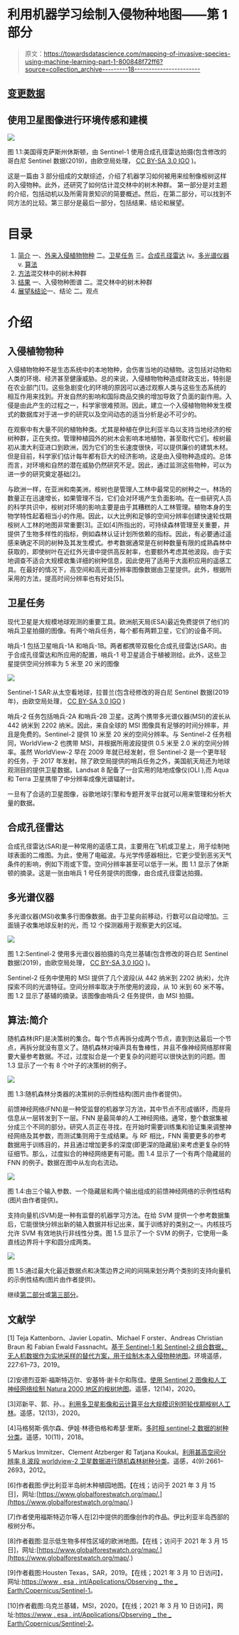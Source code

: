 # 利用机器学习绘制入侵物种地图——第 1 部分

> 原文：<https://towardsdatascience.com/mapping-of-invasive-species-using-machine-learning-part-1-800848f72ff6?source=collection_archive---------18----------------------->

## [变更数据](https://towardsdatascience.com/tagged/data-for-change)

## 使用卫星图像进行环境传感和建模

![](img/c4df7eac52bc1303c459d1e862668c9c.png)

图 1.1:美国得克萨斯州休斯顿，由 Sentinel-1 使用合成孔径雷达拍摄(包含修改的哥白尼 Sentinel 数据(2019)，由欧空局处理， [CC BY-SA 3.0 IGO](http://www.esa.int/spaceinvideos/Terms_and_Conditions) )。

这是一篇由 3 部分组成的文献综述，介绍了机器学习如何被用来绘制像桉树这样的入侵物种。此外，还研究了如何估计混交林中的树木种群。
第一部分是对主题的介绍，包括动机以及所需背景知识的简要概述。然后，在第二部分，可以找到不同方法的比较。第三部分是最后一部分，包括结果、结论和展望。

# 目录

1.  [简介](#15ff)
    一、[外来入侵植物物种](#c33a)
    二。[卫星任务](#6122)
    三。[合成孔径雷达](#4736)
    iv。[多光谱仪器](#cd71)
    v. [算法](#0b39)
2.  [方法](/mapping-of-invasive-species-using-machine-learning-part-2-faf331ecfada)混交林中的树木种群
3.  [结果](/mapping-of-invasive-species-using-machine-learning-part-3-8c9270f95258)
    一、入侵物种图谱
    二。混交林中的树木种群
4.  [展望&结论](/mapping-of-invasive-species-using-machine-learning-part-3-8c9270f95258)一、结论
    二。观点

# 介绍

## 入侵植物物种

入侵植物物种不是生态系统中的本地物种，会伤害当地的动植物。这包括对动物和人类的环境、经济甚至健康威胁。总的来说，入侵植物物种造成财政支出，特别是在农业部门[1]。这些急剧变化的环境的原因可以通过观察人类与这些生态系统的相互作用来找到。开发自然的影响和国际商品交换的增加导致了负面的副作用。入侵是由此产生的过程之一，科学家很难预测。因此，建立一个入侵植物物种发生模式的数据库对于进一步的研究以及空间动态的适当分析是必不可少的。

在观察中有大量不同的植物种类。尤其是种植在伊比利亚半岛以支持当地经济的桉树种群，正在失控。管理种植园外的树木会影响本地植物，甚至取代它们。桉树最初从澳大利亚进口到欧洲，因为它们的生长速度很快，可以提供廉价的建筑木材。但是目前，科学家们估计每年都有巨大的经济影响，这是由入侵物种造成的。总体而言，对环境和自然的潜在威胁仍然研究不足。因此，通过监测这些物种，可以为进一步的研究奠定基础[2]。

与欧洲一样，在亚洲和南美洲，桉树也是管理人工林中最常见的树种之一。林场的数量正在迅速增长，如果管理不当，它们会对环境产生负面影响。在一些研究人员的科学共识中，桉树对环境的影响主要是由于其糟糕的人工林管理。植物本身的生物学特性起着相当小的作用。因此，以大比例和足够的空间分辨率创建快速轮伐期桉树人工林的地图非常重要[3]。正如[4]所指出的，可持续森林管理至关重要，并提供了生物多样性的指标，例如森林认证计划所依赖的指标。因此，有必要通过遥感来确定不同的树种及其发生模式。参考数据通常是在树种数量有限的成熟森林中获取的，即使树叶在近红外光谱中提供高反射率，也要额外考虑其他波段。由于实地调查不适合大规模收集详细的树种信息，因此使用了适用于大面积应用的遥感工具。在最好的情况下，高空间和高光谱分辨率图像数据由卫星提供。此外，根据所采用的方法，提高时间分辨率也有好处[5]。

## 卫星任务

现代卫星是大规模地球观测的重要工具。欧洲航天局(ESA)最近免费提供了他们的哨兵卫星拍摄的图像。有两个哨兵任务，每个都有两颗卫星，它们的设备不同。

哨兵-1 包括卫星哨兵-1A 和哨兵-1B。两者都携带双极化合成孔径雷达(SAR)。由于合成孔径雷达和所应用的配置，哨兵-1 号卫星适合于植被测绘。此外，这些卫星提供空间分辨率为 5 米至 20 米的图像

![](img/f3069a6fb8e5a94d06de9132f630a501.png)

Sentinel-1 SAR:从太空看地球，拉普兰(包含经修改的哥白尼 Sentinel 数据(2019 年)，由欧空局处理， [CC BY-SA 3.0 IGO](http://www.esa.int/spaceinvideos/Terms_and_Conditions) )

哨兵-2 任务包括哨兵-2A 和哨兵-2B 卫星。这两个携带多光谱仪器(MSI)的波长从 442 纳米到 2202 纳米。因此，来自全球的 MSI 图像具有足够的时间分辨率，并且是免费的。Sentinel-2 提供 10 米至 20 米的空间分辨率。与 Sentinel-2 任务相同，WorldView-2 也携带 MSI，并根据所用波段提供 0.5 米至 2.0 米的空间分辨率。虽然 WorldView-2 早在 2009 年就已经发射，但 Sentinel-2 是一个更年轻的任务，于 2017 年发射。除了欧空局提供的哨兵任务之外，美国航天局还为地球观测目的提供卫星数据。Landsat 8 配备了一台实用的陆地成像仪(OLI ),而 Aqua 和 Terra 卫星携带了中分辨率成像光谱辐射计。

一旦有了合适的卫星图像，谷歌地球引擎和专题开发平台就可以用来管理和分析大量的数据。

## 合成孔径雷达

合成孔径雷达(SAR)是一种常用的遥感工具，主要用在飞机或卫星上，用于绘制地球表面的二维图。为此，使用了电磁波。与光学传感器相比，它更少受到恶劣天气条件的影响，例如下雨或下雪。空间分辨率甚至可以低于一米。图 1.1 显示了休斯顿的摘录。这是一张由哨兵 1 号任务提供的图像，由合成孔径雷达拍摄。

## 多光谱仪器

多光谱仪器(MSI)收集多行图像数据。由于卫星向前移动，行数可以自动增加。三面镜子收集地球反射的光，而 12 个探测器用于观察更大的区域。

![](img/624546e9f68dc677b556ca1b6f4bced4.png)

图 1.2:Sentinel-2 使用多光谱仪器拍摄的乌克兰基辅(包含修改的哥白尼 Sentinel 数据(2019)，由欧空局处理， [CC BY-SA 3.0 IGO](http://www.esa.int/spaceinvideos/Terms_and_Conditions) )。

Sentinel-2 任务中使用的 MSI 提供了几个波段(从 442 纳米到 2202 纳米)，允许探索不同的光谱特征。空间分辨率取决于所使用的波段，从 10 米到 60 米不等。图 1.2 显示了基辅的摘录。该图像由哨兵-2 任务提供，由 MSI 拍摄。

## 算法:简介

随机森林(RF)是决策树的集合。每个节点再拆分成两个节点，直到到达最后一个节点，再拆分就没有意义了。随机森林对噪声具有鲁棒性，并且不像神经网络那样需要大量参考数据。不过，过度拟合是一个更复杂的问题可以很快达到的问题。图 1.3 显示了一个有 8 个叶子的决策树的例子。

![](img/4de51b1a139dc41c5243acf946d8cb0c.png)

图 1.3:随机森林分类器的决策树的示例性结构(图片由作者提供)。

前馈神经网络(FNN)是一种受监督的机器学习方法，其中节点不形成循环，而是将信息从一层转发到下一层。FNN 是最简单的人工神经网络。通常，整个数据集被分成三个不同的部分。研究人员正在寻找，在开始时需要训练集和验证集来调整神经网络及其参数，而测试集则用于生成结果。与 RF 相比，FNN 需要更多的参考数据用于训练目的，并且通过增加更多的深度(即更深的隐藏层)来考虑更复杂的特征细节。那么，过度拟合的神经网络更有可能。图 1.4 显示了一个有两个隐藏层的 FNN 的例子。数据在图中从左向右流动。

![](img/ed5a82f06076057c55ea5bbcf8f40398.png)

图 1.4:由三个输入参数、一个隐藏层和两个输出组成的前馈神经网络的示例性结构(图片由作者提供)。

支持向量机(SVM)是一种有监督的机器学习方法。在给 SVM 提供一个参考数据集后，它能很快分辨出新的输入数据并标记出来，属于训练好的类别之一。内核技巧允许 SVM 有效地执行非线性分类。图 1.5 显示了一个 SVM 的例子，它使用一条直线边界将十字和圆分成两类。

![](img/4410c186d957d89f83e7a3d7bb672094.png)

图 1.5:通过最大化最近数据点和决策边界之间的间隔来划分两个类别的支持向量机的示例性结构(图片由作者提供)。

继续[第二部分](/mapping-of-invasive-species-using-machine-learning-part-2-faf331ecfada)或[第三部分](/mapping-of-invasive-species-using-machine-learning-part-3-8c9270f95258)。

## 文献学

[1] Teja Kattenborn、Javier Lopatin、Michael F orster、Andreas Christian Braun 和 Fabian Ewald Fassnacht。[基于 Sentinel-1 和 Sentinel-2 组合数据，无人机数据作为实地采样的替代方案，用于绘制木本入侵物种地图](https://www.sciencedirect.com/science/article/abs/pii/S0034425719301166)。环境遥感，227:61–73，2019。

[2]安德烈亚斯·福斯特迈尔、安基特·谢卡尔和陈佳。[使用 Sentinel 2 图像和人工神经网络绘制 Natura 2000 地区的桉树地图](https://www.researchgate.net/publication/342798644_Mapping_of_Eucalyptus_in_Natura_2000_Areas_Using_Sentinel_2_Imagery_and_Artificial_Neural_Networks)。遥感，12(14)，2020。

[3]邓新平、郭、孙、。[利用多卫星影像和云计算平台大规模识别短轮伐期桉树人工林](https://www.mdpi.com/2072-4292/12/13/2153)。遥感，12(13)，2020。

[4]马格努斯·佩尔森、伊娃·林德伯格和希瑟·里斯。[多时相 sentinel-2 数据的树种分类](https://www.mdpi.com/2072-4292/10/11/1794)。遥感，10(11)，2018。

5 Markus Immitzer、Clement Atzberger 和 Tatjana Koukal。[利用甚高空间分辨率 8 波段 worldview-2 卫星数据进行随机森林树种分类](https://www.mdpi.com/2072-4292/4/9/2661)。遥感，4(9):2661–2693，2012。

[6]作者截图:伊比利亚半岛树木种植园地图。【在线；访问于 2021 年 3 月 15 日]，网址:[https://www.globalforestwatch.org/map/.](https://www.globalforestwatch.org/map/.)

[7]作者使用福斯特迈尔等人在[2]中提供的图像创作的作品。伊比利亚半岛西部的桉树分布。

[8]作者截图:显示低生物多样性区域的欧洲地图。【在线；访问于 2021 年 3 月 15 日]，网址:[https://www.globalforestwatch.org/map/.](https://www.globalforestwatch.org/map/.)

[9]作者截图:Housten Texas，SAR，2019。【在线；2021 年 3 月 10 日访问】，网址:[https://www . esa . int/Applications/Observing _ the _ Earth/Copernicus/Sentinel-1](https://www.esa.int/Applications/Observing_the_Earth/Copernicus/Sentinel-1)。

[10]作者截图:乌克兰基辅，MSI，2020。【在线；2021 年 3 月 10 日访问】，网址:[https://www . esa . int/Applications/Observing _ the _ Earth/Copernicus/Sentinel-2](https://www.esa.int/Applications/Observing_the_Earth/Copernicus/Sentinel-2)。